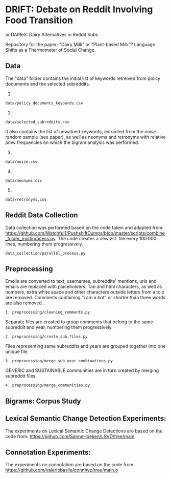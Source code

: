 # DRIFT: Debate on Reddit Involving Food Transition
or DAIReS: Dairy Alternatives in Reddit Subs

Repository for the paper: "Dairy Milk" or "Plant-based Milk”? Language Shifts as a Thermometer of Social Change.

## Data

The "data" folder contains the initial list of keywords retreived from policy documents and the selected subreddits.

1.
```
data/policy_documents_keyowrds.csv
```
2. 
```
data/selected_subreddits.csv
```

It also contains the list of unwatned keywords, extracted from the _noise_ random sample (see paper), as well as neonyms and retronyms with relative pmw frequencies on which the bigram analysis was performed.

3.
```
data/noise.csv
```
4. 
```
data/neonyms.csv
```
5. 
```
data/retronyms.csv
```

## Reddit Data Collection

Data collection was performed based on the code taken and adapted from: https://github.com/Watchful1/PushshiftDumps/blob/master/scripts/combine_folder_multiprocess.py.
The code creates a new zst. file every 100.000 lines, numbering them progressively. 

```
data_collection/parallel_process.py
```

## Preprocessing

Emojis are converted to text, usernames, subreddits' mentions, urls and emails are replaced with placeholders. 
Tab and html characters, as well as numbers, extra white space and other characters outside letters from a to z are removed.
Comments containing "i am a bot" or shorter than three words are also removed.

```
1. preprocessing/cleaning_comments.py
```

Separate files are created to group comments that belong to the same subreddit and year, numbering them progressively.

```
2. preprocessing/create_sub_files.py
```

Files representing same subreddits and years are grouped together into one unique file.

```
3. preprocessing/merge_sub_year_combinations.py
```
GENERIC and SUSTAINABLE communities are in turn created by merging subreddit files.

```
4. preprocessing/merge_communities.py
```

## Bigrams: Corpus Study

## Lexical Semantic Change Detection Experiments:

The experiments on Lexical Semantic Change Detections are based on the code from: https://github.com/SanneHoeken/LSVD/tree/main.

## Connotation Experiments:

The experiments on connotation are based on the code from: https://github.com/valeriobasile/connhyp/tree/main.o
